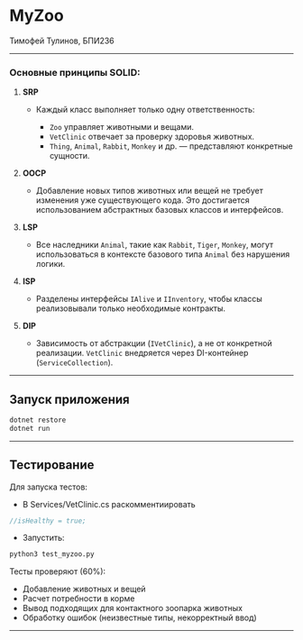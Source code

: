 # MyZoo

Тимофей Тулинов, БПИ236

---


### Основные принципы SOLID:

1. **SRP**

   * Каждый класс выполняет только одну ответственность:

     * `Zoo` управляет животными и вещами.
     * `VetClinic` отвечает за проверку здоровья животных.
     * `Thing`, `Animal`, `Rabbit`, `Monkey` и др. — представляют конкретные сущности.

2. **OOCP**

   * Добавление новых типов животных или вещей не требует изменения уже существующего кода. Это достигается использованием абстрактных базовых классов и интерфейсов.

3. **LSP**

   * Все наследники `Animal`, такие как `Rabbit`, `Tiger`, `Monkey`, могут использоваться в контексте базового типа `Animal` без нарушения логики.

4. **ISP**

   * Разделены интерфейсы `IAlive` и `IInventory`, чтобы классы реализовывали только необходимые контракты.

5. **DIP**

   * Зависимость от абстракции (`IVetClinic`), а не от конкретной реализации. `VetClinic` внедряется через DI-контейнер (`ServiceCollection`).

---

## Запуск приложения




```bash
dotnet restore
dotnet run
```

---



## Тестирование

Для запуска тестов:

* В Services/VetClinic.cs раскомментиировать
 ```C#
 //isHealthy = true;
 ```
 * Запустить:

```bash
python3 test_myzoo.py
```

Тесты проверяют (60%):

* Добавление животных и вещей
* Расчет потребности в корме
* Вывод подходящих для контактного зоопарка животных
* Обработку ошибок (неизвестные типы, некорректный ввод)

---

